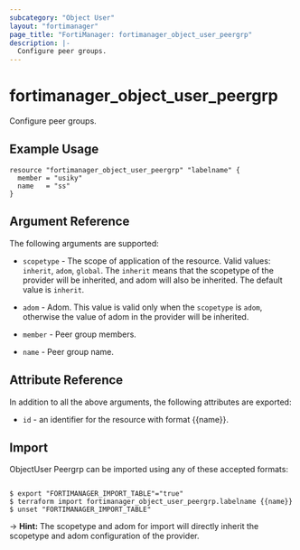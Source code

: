 ```yaml
---
subcategory: "Object User"
layout: "fortimanager"
page_title: "FortiManager: fortimanager_object_user_peergrp"
description: |-
  Configure peer groups.
---
```


# fortimanager_object_user_peergrp
Configure peer groups.

## Example Usage

```hcl
resource "fortimanager_object_user_peergrp" "labelname" {
  member = "usiky"
  name   = "ss"
}
```

## Argument Reference


The following arguments are supported:

* `scopetype` - The scope of application of the resource. Valid values: `inherit`, `adom`, `global`. The `inherit` means that the scopetype of the provider will be inherited, and adom will also be inherited. The default value is `inherit`.
* `adom` - Adom. This value is valid only when the `scopetype` is `adom`, otherwise the value of adom in the provider will be inherited.

* `member` - Peer group members.
* `name` - Peer group name.


## Attribute Reference

In addition to all the above arguments, the following attributes are exported:
* `id` - an identifier for the resource with format {{name}}.

## Import

ObjectUser Peergrp can be imported using any of these accepted formats:
```

$ export "FORTIMANAGER_IMPORT_TABLE"="true"
$ terraform import fortimanager_object_user_peergrp.labelname {{name}}
$ unset "FORTIMANAGER_IMPORT_TABLE"
```
-> **Hint:** The scopetype and adom for import will directly inherit the scopetype and adom configuration of the provider.
